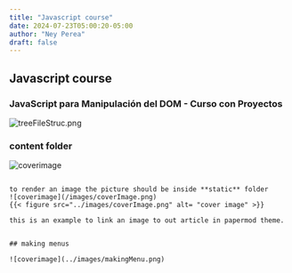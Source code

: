 ```yaml
---
title: "Javascript course"
date: 2024-07-23T05:00:20-05:00
author: "Ney Perea"
draft: false
---
```


## Javascript course

### JavaScript para Manipulación del DOM - Curso con Proyectos


![treeFileStruc.png](/images/treeFileStruc.png)
###  content folder

![coverimage](/images/coverImage.png)
```

to render an image the picture should be inside **static** folder
![coverimage](/images/coverImage.png)
{{< figure src="../images/coverImage.png" alt= "cover image" >}}

this is an example to link an image to out article in papermod theme.


## making menus

![coverimage](../images/makingMenu.png)